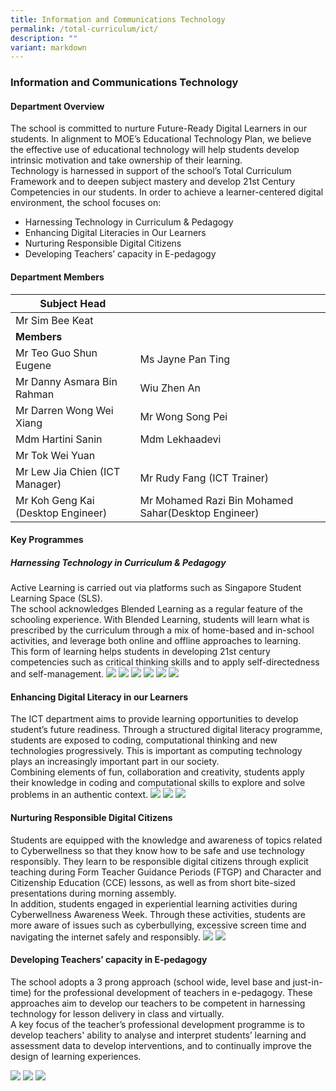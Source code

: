 ```yaml
---
title: Information and Communications Technology
permalink: /total-curriculum/ict/
description: ""
variant: markdown
---
```

### Information and Communications Technology

#### Department Overview

The school is committed to nurture Future-Ready Digital Learners in our students. In alignment to MOE’s Educational Technology Plan, we believe the effective use of educational technology will help students develop intrinsic motivation and take ownership of their learning.<br>
Technology is harnessed in support of the school’s Total Curriculum Framework and to deepen subject mastery and develop 21st Century Competencies in our students. In order to achieve a learner-centered digital environment, the school focuses on:

*   Harnessing Technology in Curriculum &amp; Pedagogy
*   Enhancing Digital Literacies in Our Learners
*   Nurturing Responsible Digital Citizens
*  Developing Teachers’ capacity in E-pedagogy


#### Department Members

| **Subject Head**||
| -------- | -------- | 
|Mr Sim Bee Keat||
|**Members**||
|Mr Teo Guo Shun Eugene|Ms Jayne Pan Ting|
|Mr Danny Asmara Bin Rahman|Wiu Zhen An|
|Mr Darren Wong Wei Xiang|Mr Wong Song Pei|
|Mdm Hartini Sanin|Mdm Lekhaadevi|
|Mr Tok Wei Yuan||
|Mr Lew Jia Chien (ICT Manager)|Mr Rudy Fang (ICT Trainer)|
|Mr Koh Geng Kai (Desktop Engineer)|Mr Mohamed Razi Bin Mohamed Sahar(Desktop Engineer)|




#### Key Programmes
##### Harnessing Technology in Curriculum &amp; Pedagogy
Active Learning is carried out via platforms such as Singapore Student Learning Space (SLS).<br>
The school acknowledges Blended Learning as a regular feature of the schooling experience. With Blended Learning, students will learn what is prescribed by the curriculum through a mix of home-based and in-school activities, and leverage both online and offline approaches to learning.<br>
This form of learning helps students in developing 21st century competencies such as critical thinking skills and to apply self-directedness and self-management.
![](/images/ICT/DSC07550.jpg)
![](/images/ICT/DSC07562.jpg)
![](/images/ICT/DSC07534.jpg)
![](/images/ICT/DSC06227.jpg)
![](/images/ICT/DSC01786.jpg)
![](/images/ICT/DSC01676.jpg)

#### Enhancing Digital Literacy in our Learners
The ICT department aims to provide learning opportunities to develop student’s future readiness. Through a structured digital literacy programme, students are exposed to coding, computational thinking and new technologies progressively. This is important as computing technology plays an increasingly important part in our society.<br>
Combining elements of fun, collaboration and creativity, students apply their knowledge in coding and computational skills to explore and solve problems in an authentic context.
![](/images/ICT/DSC09453.jpg)
![](/images/ICT/DSC06722.jpg)
![](/images/ICT/DSC06682.jpg)

#### Nurturing Responsible Digital Citizens
Students are equipped with the knowledge and awareness of topics related to Cyberwellness so that they know how to be safe and use technology responsibly. They learn to be responsible digital citizens through explicit teaching during Form Teacher Guidance Periods (FTGP) and Character and Citizenship Education (CCE) lessons, as well as from short bite-sized presentations during morning assembly.<br>
In addition, students engaged in experiential learning activities during Cyberwellness Awareness Week. Through these activities, students are more aware of issues such as cyberbullying, excessive screen time and navigating the internet safely and responsibly.
![](/images/2025/DSC08421.jpg)
![](/images/2025/DSC08416.jpg)

#### Developing Teachers’ capacity in E-pedagogy

The school adopts a 3 prong approach (school wide, level base and just-in-time) for the professional development of teachers in e-pedagogy. These approaches aim to develop our teachers to be competent in harnessing technology for lesson delivery in class and virtually.<br>
A key focus of the teacher’s professional development programme is to develop teachers' ability to analyse and interpret students’ learning and assessment data to develop interventions, and to continually improve the design of learning experiences.

![](/images/ICT/DSC06543.jpg)
![](/images/ICT/DSC06509.jpg)
![](/images/ICT/DSC06497.jpg)